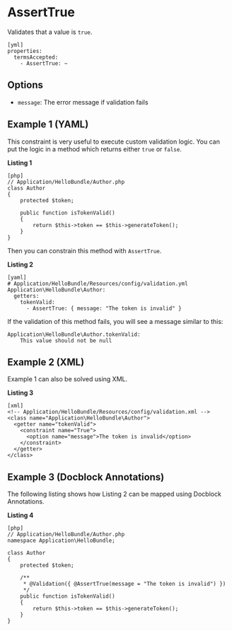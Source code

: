 AssertTrue
==========

Validates that a value is `true`.

    [yml]
    properties:
      termsAccepted:
        - AssertTrue: ~
        
Options
-------

  * `message`: The error message if validation fails
  

Example 1 (YAML)
----------------
          
This constraint is very useful to execute custom validation logic. You can
put the logic in a method which returns either `true` or `false`.

**Listing 1**

    [php]
    // Application/HelloBundle/Author.php
    class Author
    {
        protected $token;
      
        public function isTokenValid()
        {
            return $this->token == $this->generateToken();
        }
    }
    
Then you can constrain this method with `AssertTrue`.

**Listing 2**

    [yaml]
    # Application/HelloBundle/Resources/config/validation.yml
    Application\HelloBundle\Author:
      getters:
        tokenValid:
          - AssertTrue: { message: "The token is invalid" }
        
If the validation of this method fails, you will see a message similar to this:

    Application\HelloBundle\Author.tokenValid:
        This value should not be null
        
Example 2 (XML)
---------------

Example 1 can also be solved using XML.

**Listing 3**

    [xml]
    <!-- Application/HelloBundle/Resources/config/validation.xml -->
    <class name="Application\HelloBundle\Author">
      <getter name="tokenValid">
        <constraint name="True">
          <option name="message">The token is invalid</option>
        </constraint>
      </getter>
    </class>
    
Example 3 (Docblock Annotations)
--------------------------------

The following listing shows how Listing 2 can be mapped using Docblock
Annotations.

**Listing 4**

    [php]
    // Application/HelloBundle/Author.php
    namespace Application\HelloBundle;
    
    class Author
    {
        protected $token;
        
        /**
         * @Validation({ @AssertTrue(message = "The token is invalid") })
         */
        public function isTokenValid()
        {
            return $this->token == $this->generateToken();
        }
    }

